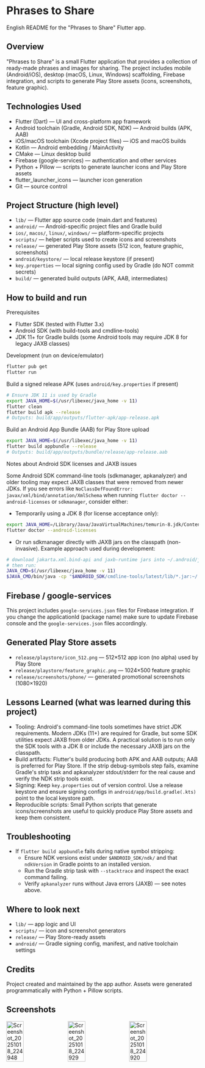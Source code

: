 # Phrases to Share

English README for the "Phrases to Share" Flutter app.

## Overview

"Phrases to Share" is a small Flutter application that provides a collection of ready-made phrases and images for sharing. The project includes mobile (Android/iOS), desktop (macOS, Linux, Windows) scaffolding, Firebase integration, and scripts to generate Play Store assets (icons, screenshots, feature graphic).

## Technologies Used

- Flutter (Dart) — UI and cross-platform app framework
- Android toolchain (Gradle, Android SDK, NDK) — Android builds (APK, AAB)
- iOS/macOS toolchain (Xcode project files) — iOS and macOS builds
- Kotlin — Android embedding / MainActivity
- CMake — Linux desktop build
- Firebase (google-services) — authentication and other services
- Python + Pillow — scripts to generate launcher icons and Play Store assets
- flutter_launcher_icons — launcher icon generation
- Git — source control

## Project Structure (high level)

- `lib/` — Flutter app source code (main.dart and features)
- `android/` — Android-specific project files and Gradle build
- `ios/`, `macos/`, `linux/`, `windows/` — platform-specific projects
- `scripts/` — helper scripts used to create icons and screenshots
- `release/` — generated Play Store assets (512 icon, feature graphic, screenshots)
- `android/keystore/` — local release keystore (if present)
- `key.properties` — local signing config used by Gradle (do NOT commit secrets)
- `build/` — generated build outputs (APK, AAB, intermediates)

## How to build and run

Prerequisites

- Flutter SDK (tested with Flutter 3.x)
- Android SDK (with build-tools and cmdline-tools)
- JDK 11+ for Gradle builds (some Android tools may require JDK 8 for legacy JAXB classes)

Development (run on device/emulator)

```bash
flutter pub get
flutter run
```

Build a signed release APK (uses `android/key.properties` if present)

```bash
# Ensure JDK 11 is used by Gradle
export JAVA_HOME=$(/usr/libexec/java_home -v 11)
flutter clean
flutter build apk --release
# Outputs: build/app/outputs/flutter-apk/app-release.apk
```

Build an Android App Bundle (AAB) for Play Store upload

```bash
export JAVA_HOME=$(/usr/libexec/java_home -v 11)
flutter build appbundle --release
# Outputs: build/app/outputs/bundle/release/app-release.aab
```

Notes about Android SDK licenses and JAXB issues

Some Android SDK command-line tools (sdkmanager, apkanalyzer) and older tooling may expect JAXB classes that were removed from newer JDKs. If you see errors like `NoClassDefFoundError: javax/xml/bind/annotation/XmlSchema` when running `flutter doctor --android-licenses` or `sdkmanager`, consider either:

- Temporarily using a JDK 8 (for license acceptance only):

```bash
export JAVA_HOME=/Library/Java/JavaVirtualMachines/temurin-8.jdk/Contents/Home
flutter doctor --android-licenses
```

- Or run sdkmanager directly with JAXB jars on the classpath (non-invasive). Example approach used during development:

```bash
# download jakarta.xml.bind-api and jaxb-runtime jars into ~/.android/jaxb
# then run:
JAVA_CMD=$(/usr/libexec/java_home -v 11)
$JAVA_CMD/bin/java -cp "$ANDROID_SDK/cmdline-tools/latest/lib/*.jar:~/.android/jaxb/*" com.android.sdklib.tool.sdkmanager.SdkManagerCli --licenses
```

## Firebase / google-services

This project includes `google-services.json` files for Firebase integration. If you change the applicationId (package name) make sure to update Firebase console and the `google-services.json` files accordingly.

## Generated Play Store assets

- `release/playstore/icon_512.png` — 512×512 app icon (no alpha) used by Play Store
- `release/playstore/feature_graphic.png` — 1024×500 feature graphic
- `release/screenshots/phone/` — generated promotional screenshots (1080×1920)

## Lessons Learned (what was learned during this project)

- Tooling: Android's command-line tools sometimes have strict JDK requirements. Modern JDKs (11+) are required for Gradle, but some SDK utilities expect JAXB from older JDKs. A practical solution is to run only the SDK tools with a JDK 8 or include the necessary JAXB jars on the classpath.
- Build artifacts: Flutter's build producing both APK and AAB outputs; AAB is preferred for Play Store. If the strip debug-symbols step fails, examine Gradle's strip task and apkanalyzer stdout/stderr for the real cause and verify the NDK strip tools exist.
- Signing: Keep `key.properties` out of version control. Use a release keystore and ensure signing configs in `android/app/build.gradle(.kts)` point to the local keystore path.
- Reproducible scripts: Small Python scripts that generate icons/screenshots are useful to quickly produce Play Store assets and keep them consistent.

## Troubleshooting

- If `flutter build appbundle` fails during native symbol stripping:
  - Ensure NDK versions exist under `$ANDROID_SDK/ndk/` and that `ndkVersion` in Gradle points to an installed version.
  - Run the Gradle strip task with `--stacktrace` and inspect the exact command failing.
  - Verify `apkanalyzer` runs without Java errors (JAXB) — see notes above.

## Where to look next

- `lib/` — app logic and UI
- `scripts/` — icon and screenshot generators
- `release/` — Play Store-ready assets
- `android/` — Gradle signing config, manifest, and native toolchain settings

## Credits

Project created and maintained by the app author. Assets were generated programmatically with Python + Pillow scripts.

## Screenshots
<div style="display: flex; flex-wrap: wrap; gap: 10px;">
  <img src="https://github.com/user-attachments/assets/538c0c56-785a-4bf1-bdba-59db9945b2db" alt="Screenshot_20251018_224948" width="30%" />
  <img src="https://github.com/user-attachments/assets/af7709c4-71fb-4f6d-8ed1-6a30f18f6219" alt="Screenshot_20251018_224929" width="30%" />
  <img src="https://github.com/user-attachments/assets/511f56e7-73e1-4af6-9ec0-4732794f3506" alt="Screenshot_20251018_224920" width="30%" />
</div>


